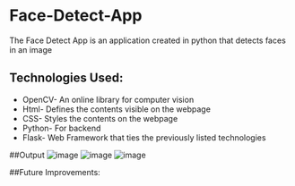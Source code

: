 # Face-Detect-App

The Face Detect App is an application created in python that detects faces in an image

## Technologies Used:

* OpenCV- An online library for computer vision
* Html- Defines the contents visible on the webpage
* CSS- Styles the contents on the webpage
* Python- For backend
* Flask- Web Framework that ties the previously listed technologies

##Output
![image](https://github.com/Moze-Code/Face-Detect-App/assets/83746252/01642307-7a43-4234-91f5-cc04fa12140e)
![image](https://github.com/Moze-Code/Face-Detect-App/assets/83746252/df408443-ea97-4614-9a1e-3e6e4a4c3725)
![image](https://github.com/Moze-Code/Face-Detect-App/assets/83746252/8bfe6f67-9ab6-45be-92f9-a7eb66214f69)



##Future Improvements:



